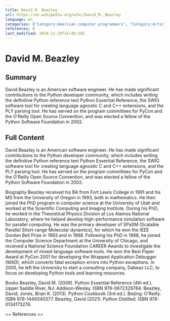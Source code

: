 ```yaml
---
title: David M. Beazley
url: https://en.wikipedia.org/wiki/David_M._Beazley
language: en
categories: ["Category:American computer programmers", "Category:Articles with hCards", "Category:Articles with short description", "Category:Fort Lewis College alumni", "Category:Free software programmers", "Category:Living people", "Category:Los Alamos National Laboratory personnel", "Category:Python (programming language) people", "Category:Short description matches Wikidata", "Category:University of Chicago faculty", "Category:University of Oregon alumni", "Category:University of Utah alumni", "Category:Year of birth missing (living people)"]
references: 0
last_modified: 2024-12-19T14:49:29Z
---
```


# David M. Beazley

## Summary

David Beazley is an American software engineer. He has made significant contributions to the Python developer community, which includes writing the definitive Python reference text Python Essential Reference, the SWIG software tool for creating language agnostic C and C++ extensions, and the PLY parsing tool. He has served on the program committees for PyCon and the O'Reilly Open Source Convention, and was elected a fellow of the Python Software Foundation in 2002.

## Full Content

David Beazley is an American software engineer. He has made significant contributions to the Python developer community, which includes writing the definitive Python reference text Python Essential Reference, the SWIG software tool for creating language agnostic C and C++ extensions, and the PLY parsing tool. He has served on the program committees for PyCon and the O'Reilly Open Source Convention, and was elected a fellow of the Python Software Foundation in 2002.

Biography
Beazley received his BA from Fort Lewis College in 1991 and his MS from the University of Oregon in 1993, both in mathematics. He then joined the PhD program in computer science at the University of Utah and worked at the Scientific Computing and Imaging Institute. During his PhD, he worked in the Theoretical Physics Division at Los Alamos National Laboratory, where he helped develop high-performance simulation software for parallel computing. He was the primary developer of SPaSM (Scalable Parallel Short-range Molecular dynamics), for which he won the IEEE Gordon Bell Prize in 1993 and in 1998.
Following his PhD in 1998, he joined the Computer Science Department at the University of Chicago, and received a National Science Foundation CAREER Awards to investigate the development of mixed-language software tools. He won the Best Paper Award at PyCon 2001 for developing the Wrapped Application Debugger (WAD), which converts fatal exception errors into Python exceptions. In 2005, he left the University to start a consulting company, Dabeaz LLC, to focus on developing Python tools and learning resources.

Books
Beazley, David M. (2009). Python Essential Reference (4th ed.). Upper Saddle River, NJ: Addison-Wesley. ISBN 978-0672329784.
Beazley, David; Jones, Brian K. (2013). Python Cookbook (3rd ed.). Beijing: O'Reilly. ISBN 978-1449340377.
Beazley, David (2021). Python Distilled. ISBN 978-0134173276.


== References ==

